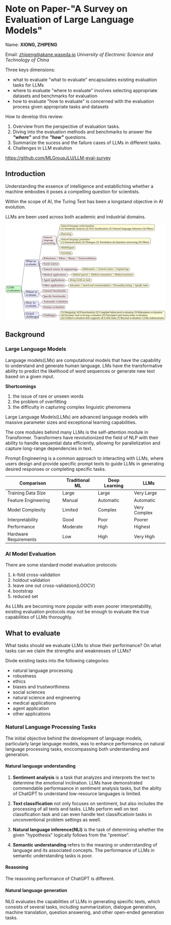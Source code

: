 # Note on Paper-"A Survey on Evaluation of Large Language Models"

Name: **XIONG, ZHIPENG**

Email: zhipeng@akane.waseda.jp
*University of Electronic Science and Technology of China*

Three keys dimensions:
- what to evaluate
    "what to evaluate" encapsulates existing evaluation tasks for LLMs
- where to evaluate
    "where to evaluate" involves selecting appropriate datasets and benchmarks for evaluation
- how to evaluate
    "how to evaluate" is concerned with the evaluation process given appropriate tasks and datasets

How to develop this review:
1. Overview from the perspective of evaluation tasks.
2. Diving into the evaluation methods and benchmarks to answer the ***"where"*** and the ***"how"*** questions.
3. Summarize the sucess and the failure cases of LLMs in different tasks.
4. Challenges in LLM evalution

https://github.com/MLGroupJLU/LLM-eval-survey

## Introduction

Understanding the essence of intelligence and establliching whether a machine embodies it poses a compelling question for scientists. 

Within the scope of AI, the Turing Test has been a longstand objective in AI evolution.

LLMs are been used across both academic and industrial domains.

![Fig 1. Structure of this paper](Fig1.Structureofthispaper.png)

## Background

### Large Language Models

Language models(LMs) are computational models that have the capability to understand and generate human language. LMs have the transformative ability to predict the likelihood of word sequences or generate new text based on a given input.

**Shortcomings**
1. the issue of rare or unseen words
2. the problem of overfitting
3. the difficulty in capturing complex linguistic phenomena

Large Language Models(LLMs) are advanced language models with massive parameter sizes and exceptional learning capabilities.

The core modules behind many LLMs is the self-attention module in Transformer. Transformers have revolutionized the field of NLP with their ability to handle sequential data efficiently, allowing for parallelization and capture long-range dependencies in text.

Prompt Engineering  is a common approach to interacting with LLMs, where users design and provide specific prompt texts to guide LLMs in generating desired responses or completing specific tasks.

|Comparison | Traditional ML | Deep Learning | LLMs |
|------ |------ |------ |------|
|Training Data SIze | Large | Large | Very Large |
|Feature Engineering | Manual | Automatic | Automatic |
|Model Complexity | Limited | Complex | Very Complex |
|Interpretability | Good | Poor | Poorer |
|Performance | Moderate | High | Highest |
|Hardware Requirements | Low | High | Very High |

### AI Model Evaluation

There are some standard model evaluation protocols:
1. k-fold cross-validation
2. holdout validation
3. leave one out cross-validation(LOOCV)
4. bootstrap
5. reduced set

As LLMs are becoming more popular with even poorer interpretability, existing evaluation protocols may not be enough to evaluate the true capabilities of LLMs thoroughly.

## What to evaluate

What tasks should we evaluate LLMs to show their performance? On what tasks can we claim the strengths and weaknesses of LLMs?

Divde existing tasks into the following categories:
- natural language processing
- robustness
- ethics
- biases and trustworthiness
- social sciences
- natural science and engineering
- medical applications
- agent application
- other applications

### Natural Language Processing Tasks

The initial objective behind the development of language models, particularly large language models, was to enhance performance on natural language processing tasks, enccompassing both understanding and generation.

#### Natural language understanding

1. **Sentiment analysis** is a task that analyzes and interprets the text to determine the emotional inclination.
    LLMs have demonstrated commendable performaance in sentiment analysis tasks, but the abilty of ChatGPT to understand low-resource languages is limited.

2. **Text classification** not only focuses on sentiment, but also includes the processing of all texts and tasks.
    LLMs perform well on text classification task and can even handle text classificatioin tasks in unconventional problem settings as weell.

3. **Natural language inference(NLI)** is the task of determining whether the given "hypothesis" logically follows from the "premise".

4. **Semantic understanding** refers to the meaning or underrstanding of language and its associated concepts.
    The performance of LLMs in semantic understanding tasks is poor.

#### Reasoning

The reasoning performance of ChatGPT is different.

#### Natural language generation

NLG evaluates the capabilities of LLMs in generating specific texts, which consists of several tasks, including summarization, dialogue generation, machine translation, question answering, and other open-ended generation tasks.







